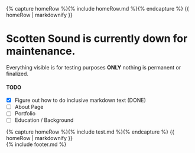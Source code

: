 <body>
    {% capture homeRow %}{% include homeRow.md %}{% endcapture %}
    {{ homeRow | markdownify }}
</body>

# Scotten Sound is currently down for maintenance.
Everything visible is for testing purposes **ONLY** nothing is permanent or finalized.

#### TODO
- [x] Figure out how to do inclusive markdown text (DONE)
- [ ] About Page
- [ ] Portfolio
- [ ] Education / Background

<body>
    {% capture homeRow %}{% include test.md %}{% endcapture %}
    {{ homeRow | markdownify }}
</body>

<footer class="site-footer">
    {% include footer.md %}
</footer>
